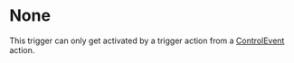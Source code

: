 # None #

This trigger can only get activated by a trigger action from a [ControlEvent](docsActionsControlEvent.md) action.